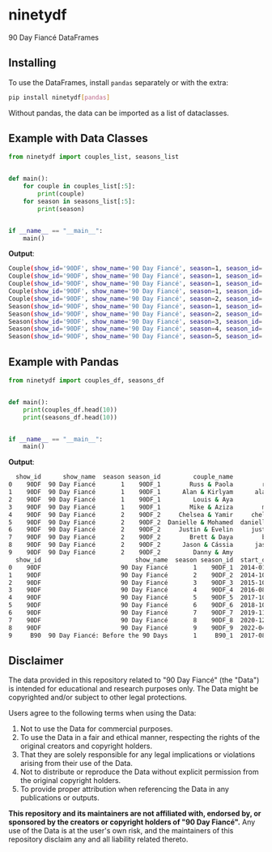 # ninetydf

90 Day Fiancé DataFrames

## Installing

To use the DataFrames, install `pandas` separately or with the extra:

```bash
pip install ninetydf[pandas]
```

Without pandas, the data can be imported as a list of dataclasses.

## Example with Data Classes

```python
from ninetydf import couples_list, seasons_list


def main():
    for couple in couples_list[:5]:
        print(couple)
    for season in seasons_list[:5]:
        print(season)


if __name__ == "__main__":
    main()

```

**Output**:

```bash
Couple(show_id='90DF', show_name='90 Day Fiancé', season=1, season_id='90DF_1', couple_name='Russ & Paola', couple_id='russ_paola', appearance_id='russ_paola_90DF_1')
Couple(show_id='90DF', show_name='90 Day Fiancé', season=1, season_id='90DF_1', couple_name='Alan & Kirlyam', couple_id='alan_kirlyam', appearance_id='alan_kirlyam_90DF_1')
Couple(show_id='90DF', show_name='90 Day Fiancé', season=1, season_id='90DF_1', couple_name='Louis & Aya', couple_id='louis_aya', appearance_id='louis_aya_90DF_1')
Couple(show_id='90DF', show_name='90 Day Fiancé', season=1, season_id='90DF_1', couple_name='Mike & Aziza', couple_id='mike_aziza', appearance_id='mike_aziza_90DF_1')
Couple(show_id='90DF', show_name='90 Day Fiancé', season=2, season_id='90DF_2', couple_name='Chelsea & Yamir', couple_id='chelsea_yamir', appearance_id='chelsea_yamir_90DF_2')
Season(show_id='90DF', show_name='90 Day Fiancé', season=1, season_id='90DF_1', start_date='2014-01-12', end_date='2014-02-23')
Season(show_id='90DF', show_name='90 Day Fiancé', season=2, season_id='90DF_2', start_date='2014-10-19', end_date='2014-12-28')
Season(show_id='90DF', show_name='90 Day Fiancé', season=3, season_id='90DF_3', start_date='2015-10-11', end_date='2015-12-06')
Season(show_id='90DF', show_name='90 Day Fiancé', season=4, season_id='90DF_4', start_date='2016-08-22', end_date='2016-11-20')
Season(show_id='90DF', show_name='90 Day Fiancé', season=5, season_id='90DF_5', start_date='2017-10-08', end_date='2017-12-18')
```

## Example with Pandas

```python
from ninetydf import couples_df, seasons_df


def main():
    print(couples_df.head(10))
    print(seasons_df.head(10))


if __name__ == "__main__":
    main()

```

**Output**:

```bash
  show_id      show_name  season season_id         couple_name         couple_id            appearance_id
0    90DF  90 Day Fiancé       1    90DF_1        Russ & Paola        russ_paola        russ_paola_90DF_1
1    90DF  90 Day Fiancé       1    90DF_1      Alan & Kirlyam      alan_kirlyam      alan_kirlyam_90DF_1
2    90DF  90 Day Fiancé       1    90DF_1         Louis & Aya         louis_aya         louis_aya_90DF_1
3    90DF  90 Day Fiancé       1    90DF_1        Mike & Aziza        mike_aziza        mike_aziza_90DF_1
4    90DF  90 Day Fiancé       2    90DF_2     Chelsea & Yamir     chelsea_yamir     chelsea_yamir_90DF_2
5    90DF  90 Day Fiancé       2    90DF_2  Danielle & Mohamed  danielle_mohamed  danielle_mohamed_90DF_2
6    90DF  90 Day Fiancé       2    90DF_2     Justin & Evelin     justin_evelin     justin_evelin_90DF_2
7    90DF  90 Day Fiancé       2    90DF_2        Brett & Daya        brett_daya        brett_daya_90DF_2
8    90DF  90 Day Fiancé       2    90DF_2      Jason & Cássia      jason_cassia      jason_cassia_90DF_2
9    90DF  90 Day Fiancé       2    90DF_2         Danny & Amy         danny_amy         danny_amy_90DF_2
  show_id                          show_name  season season_id  start_date    end_date
0    90DF                      90 Day Fiancé       1    90DF_1  2014-01-12  2014-02-23
1    90DF                      90 Day Fiancé       2    90DF_2  2014-10-19  2014-12-28
2    90DF                      90 Day Fiancé       3    90DF_3  2015-10-11  2015-12-06
3    90DF                      90 Day Fiancé       4    90DF_4  2016-08-22  2016-11-20
4    90DF                      90 Day Fiancé       5    90DF_5  2017-10-08  2017-12-18
5    90DF                      90 Day Fiancé       6    90DF_6  2018-10-21  2019-01-13
6    90DF                      90 Day Fiancé       7    90DF_7  2019-11-03  2020-02-17
7    90DF                      90 Day Fiancé       8    90DF_8  2020-12-06  2021-02-21
8    90DF                      90 Day Fiancé       9    90DF_9  2022-04-17  2022-08-21
9     B90  90 Day Fiancé: Before the 90 Days       1     B90_1  2017-08-06  2017-10-30
```

## Disclaimer

The data provided in this repository related to "90 Day Fiancé" (the "Data")
is intended for educational and research purposes only. The Data might be
copyrighted and/or subject to other legal protections.

Users agree to the following terms when using the Data:

1. Not to use the Data for commercial purposes.
2. To use the Data in a fair and ethical manner, respecting the rights of the original creators and copyright holders.
3. That they are solely responsible for any legal implications or violations arising from their use of the Data.
4. Not to distribute or reproduce the Data without explicit permission from the original copyright holders.
5. To provide proper attribution when referencing the Data in any publications or outputs.

**This repository and its maintainers are not affiliated with, endorsed by,
or sponsored by the creators or copyright holders of "90 Day Fiancé".**
Any use of the Data is at the user's own risk, and the maintainers
of this repository disclaim any and all liability related thereto.
